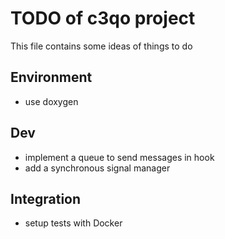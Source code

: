 
# TODO of c3qo project

This file contains some ideas of things to do

## Environment

- use doxygen

## Dev

- implement a queue to send messages in hook
- add a synchronous signal manager

## Integration

- setup tests with Docker
